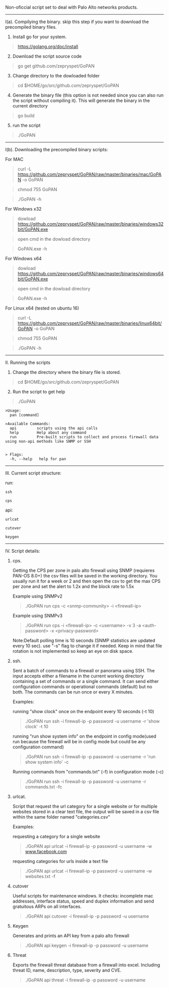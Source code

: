Non-oficcial script set to deal with Palo Alto networks products.

___
I(a). Compilying the binary. skip this step if you want to download the precompiled binary files.

1. Install go for your system.
>https://golang.org/doc/install

2. Download the script source code
> go get github.com/zepryspet/GoPAN

3. Change directory to the dowloaded folder
> cd $HOME/go/src/github.com/zepryspet/GoPAN

4. Generate the binary file (this option is not needed since you can also run the script without compiling it). This will generate the binary in the current directory
> go build

5. run the script
>./GoPAN
___

I(b). Downloading the precompiled binary scripts:

For MAC

>curl -L https://github.com/zepryspet/GoPAN/raw/master/binaries/mac/GoPAN -o GoPAN

>chmod 755 GoPAN

>./GoPAN -h


For Windows x32

> dowload https://github.com/zepryspet/GoPAN/raw/master/binaries/windows32bit/GoPAN.exe

> open cmd in the dowload directory

>GoPAN.exe -h


For Windows x64

> dowload https://github.com/zepryspet/GoPAN/raw/master/binaries/windows64bit/GoPAN.exe

> open cmd in the dowload directory

>GoPAN.exe -h


For Linux x64 (tested on ubuntu 16)

>curl -L https://github.com/zepryspet/GoPAN/raw/master/binaries/linux64bit/GoPAN -o GoPAN

>chmod 755 GoPAN

>./GoPAN -h


___
II. Running the scripts

1. Change the directory where the binary file is stored.
> cd $HOME/go/src/github.com/zepryspet/GoPAN

2. Run the script to get help

> ./GoPAN


    >Usage:
      pan [command]

    >Available Commands:
      api         scripts using the api calls
      help        Help about any command
      run         Pre-built scripts to collect and process firewall data using non-api methods like SNMP or SSH


    > Flags:
      -h, --help   help for pan

___

III. Current script structure:

run:

    ssh

    cps

api:

    urlcat

    cutover

    keygen

___
IV. Script details:

1. cps.

    Getting the CPS per zone in palo alto firewall using SNMP (requieres PAN-OS 8.0+) the csv files will be saved in the working directory. You usually run it for a week or 2 and then open the csv to get the max CPS per zone and set the alert to 1.2x and the block rate to 1.5x

    Example using SNMPv2
    > ./GoPAN run cps -c &lt;snmp-community&gt; -i &lt;firewall-ip&gt;

    Example using SNMPv3
    >./GoPAN run cps -i &lt;firewall-ip&gt; -c &lt;username&gt; -v 3 -a &lt;auth-password&gt; -x &lt;privacy-password&gt;

    Note:Default polling time is 10 seconds (SNMP statistics are updated every 10 sec). use "-s" flag to change it if needed. Keep in mind that file rotation is not implemented so keep an eye on disk space.

2. ssh.

    Sent a batch of commands to a firewall or panorama using SSH. The input accepts either a filename in the current working directory containing a set of commands or a single command. It can send either configuration commands or operational commands (default) but no both. The commands can be run once or every X minutes.

    Examples:

    running "show clock" once on the endpoint every 10 seconds (-t 10)
    >./GoPAN run ssh -i firewall-ip -p password -u username -r 'show clock' -t 10

    running "run show system info" on the endpoint in config mode(used run because the firewall will be in config mode but could be any configuration command)
    >./GoPAN run ssh -i firewall-ip -p password -u username -r 'run show system info' -c

    Running commands from "commands.txt" (-f) in configuration mode (-c)
    >./GoPAN run ssh -i firewall-ip -p password -u username -r commands.txt -fc


3. urlcat.

    Script that request the url category for a single website or for multiple websites stored in a clear text file, the output will be saved in a csv file within the same folder named "categories.csv"

    Examples:

    requesting a category for a single website

    >./GoPAN api urlcat -i firewall-ip -p password -u username -w www.facebook.com

    requesting categories for urls inside a text file

    >./GoPAN api urlcat -i firewall-ip -p password -u username -w websites.txt -f

4. cutover

    Useful scripts for maintenance windows. It checks: incomplete mac addresses, interface status, speed and duplex information and send gratuitous ARPs on all interfaces.

    >./GoPAN api cutover -i firewall-ip -p password -u username

5. Keygen

    Generates and prints an API key from a palo alto firewall

    >./GoPAN api keygen -i firewall-ip -p password -u username

6. Threat

    Exports the firewall threat database from a firewall into excel. Including threat ID, name, description, type, severity and CVE.

    >./GoPAN api threat -i firewall-ip -p password -u username
